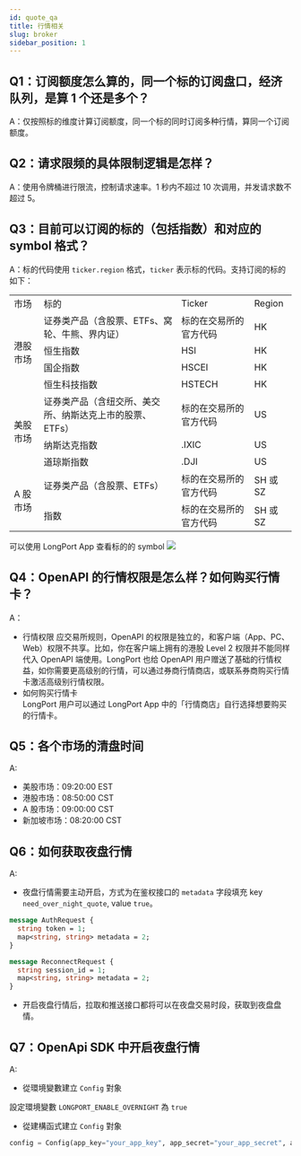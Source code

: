 ```yaml
---
id: quote_qa
title: 行情相关
slug: broker
sidebar_position: 1
---
```


## Q1：订阅额度怎么算的，同一个标的订阅盘口，经济队列，是算 1 个还是多个？

A：仅按照标的维度计算订阅额度，同一个标的同时订阅多种行情，算同一个订阅额度。

## Q2：请求限频的具体限制逻辑是怎样？

A：使用令牌桶进行限流，控制请求速率。1 秒内不超过 10 次调用，并发请求数不超过 5。

## Q3：目前可以订阅的标的（包括指数）和对应的 symbol 格式？

A：标的代码使用 `ticker.region` 格式，`ticker` 表示标的代码。支持订阅的标的如下：

<table>
    <tr>
        <td>市场</td>
        <td>标的</td>
        <td>Ticker</td>
        <td>Region</td>
    </tr>
    <tr>
        <td rowspan="4">港股市场</td>
        <td>证券类产品（含股票、ETFs、窝轮、牛熊、界内证）</td>
        <td>标的在交易所的官方代码</td>
        <td>HK</td>
    </tr>
    <tr>
        <td>恒生指数</td>
        <td>HSI</td>
        <td>HK</td>
    </tr>
    <tr>
        <td>国企指数</td>
        <td>HSCEI</td>
        <td>HK</td>
    </tr>
    <tr>
        <td>恒生科技指数</td>
        <td>HSTECH</td>
        <td>HK</td>
    </tr>
    <tr>
        <td rowspan="3">美股市场</td>
        <td>证券类产品（含纽交所、美交所、纳斯达克上市的股票、ETFs）</td>
        <td>标的在交易所的官方代码</td>
        <td>US</td>
    </tr>
    <tr>
        <td>纳斯达克指数</td>
        <td>.IXIC</td>
        <td>US</td>
    </tr>
    <tr>
        <td>道琼斯指数</td>
        <td>.DJI</td>
        <td>US</td>
    </tr>
    <tr>
        <td rowspan="2">A 股市场</td>
        <td>证券类产品（含股票、ETFs）</td>
        <td>标的在交易所的官方代码</td>
        <td>SH 或 SZ</td>
    </tr>
    <tr>
        <td>指数</td>
        <td>标的在交易所的官方代码</td>
        <td>SH 或 SZ</td>
    </tr>
</table>

可以使用 LongPort App 查看标的的 symbol
<img src="https://pub.lbkrs.com/files/202206/7CSoiaDR4wGZPNCT/20220629-180013.jpeg" className="max-w-2xl" />

## Q4：OpenAPI 的行情权限是怎么样？如何购买行情卡？

A：

- 行情权限
  应交易所规则，OpenAPI 的权限是独立的，和客户端（App、PC、Web）权限不共享。比如，你在客户端上拥有的港股 Level 2 权限并不能同样代入 OpenAPI 端使用。LongPort 也给 OpenAPI 用户赠送了基础的行情权益，如你需要更高级别的行情，可以通过券商行情商店，或联系券商购买行情卡激活高级别行情权限。
- 如何购买行情卡  
  LongPort 用户可以通过 LongPort App 中的「行情商店」自行选择想要购买的行情卡。

## Q5：各个市场的清盘时间

A:

- 美股市场：09:20:00 EST
- 港股市场：08:50:00 CST
- A 股市场：09:00:00 CST
- 新加坡市场：08:20:00 CST

## Q6：如何获取夜盘行情

A:

- 夜盘行情需要主动开启，方式为在鉴权接口的 `metadata` 字段填充 key `need_over_night_quote`, value `true`。

```protobuf
message AuthRequest {
  string token = 1;
  map<string, string> metadata = 2;
}

message ReconnectRequest {
  string session_id = 1;
  map<string, string> metadata = 2;
}
```

- 开启夜盘行情后，拉取和推送接口都将可以在夜盘交易时段，获取到夜盘盘情。

## Q7：OpenApi SDK 中开启夜盘行情

A:

- 從環境變數建立 `Config` 對象

設定環境變數 `LONGPORT_ENABLE_OVERNIGHT` 為 `true`

- 從建構函式建立 `Config` 對象

```python
config = Config(app_key="your_app_key", app_secret="your_app_secret", access_token="your_access_token", enable_overnight=True)
```
